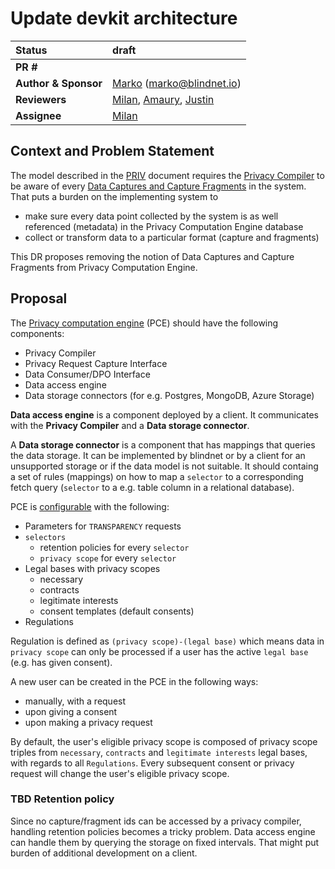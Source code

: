 # Update devkit architecture

| Status      | draft |
| :---------- | :-------------------------------------------------------------------------------------- |
| **PR #**    | []() |
| **Author & Sponsor** | [Marko](https://github.com/m4rk055) (marko@blindnet.io) |
| **Reviewers** | [Milan](https://github.com/milstan), [Amaury](https://github.com/TheKinrar), [Justin](https://github.com/jboileau99) |
| **Assignee** | [Milan](https://github.com/milstan) |

## Context and Problem Statement

The model described in the [PRIV](https://github.com/blindnet-io/product-management/blob/devkit-schemas/refs/schemas/priv/RFC-PRIV.md) document requires the [Privacy Compiler](https://github.com/blindnet-io/product-management/tree/main/refs/high-level-architecture#privacy-compiler) to be aware of every [Data Captures and Capture Fragments](https://github.com/blindnet-io/product-management/tree/main/refs/high-level-architecture#privacy-compiler) in the system.
That puts a burden on the implementing system to
- make sure every data point collected by the system is as well referenced (metadata) in the Privacy Computation Engine database
- collect or transform data to a particular format (capture and fragments)

This DR proposes removing the notion of Data Captures and Capture Fragments from Privacy Computation Engine.

## Proposal

The [Privacy computation engine](https://github.com/blindnet-io/product-management/tree/main/refs/high-level-architecture#privacy-computation-engine) (PCE) should have the following components:
- Privacy Compiler
- Privacy Request Capture Interface
- Data Consumer/DPO Interface
- Data access engine
- Data storage connectors (for e.g. Postgres, MongoDB, Azure Storage)

**Data access engine** is a component deployed by a client. It communicates with the **Privacy Compiler** and a **Data storage connector**.

A **Data storage connector** is a component that has mappings that queries the data storage. It can be implemented by blindnet or by a client for an unsupported storage or if the data model is not suitable.
It should containg a set of rules (mappings) on how to map a `selector` to a corresponding fetch query (`selector` to a e.g. table column in a relational database). 

PCE is [configurable](https://github.com/blindnet-io/product-management/blob/2645056f4477a93b5a6635129c77a3e7fe4d9a9b/refs/schemas/priv/expected-behavior.md#configuration-and-prerequisites) with the following:
- Parameters for `TRANSPARENCY` requests
- `selectors`
  - retention policies for every `selector`
  - `privacy scope` for every `selector`
- Legal bases with privacy scopes
  - necessary
  - contracts
  - legitimate interests
  - consent templates (default consents)
- Regulations

Regulation is defined as `(privacy scope)-(legal base)` which means data in `privacy scope` can only be processed if a user has the active `legal base` (e.g. has given consent).

A new user can be created in the PCE in the following ways:
- manually, with a request
- upon giving a consent
- upon making a privacy request

By default, the user's eligible privacy scope is composed of privacy scope triples from `necessary`, `contracts` and `legitimate interests` legal bases, with regards to all `Regulations`. Every subsequent consent or privacy request will change the user's eligible privacy scope.

### TBD Retention policy

Since no capture/fragment ids can be accessed by a privacy compiler, handling retention policies becomes a tricky problem.
Data access engine can handle them by querying the storage on fixed intervals. That might put burden of additional development on a client.

### 